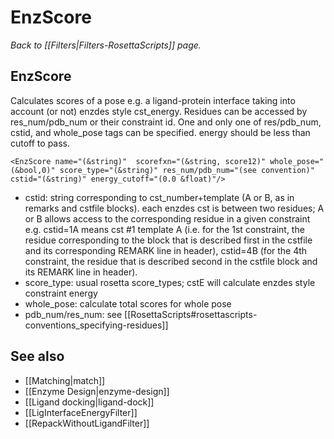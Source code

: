# EnzScore
*Back to [[Filters|Filters-RosettaScripts]] page.*
## EnzScore

Calculates scores of a pose e.g. a ligand-protein interface taking into account (or not) enzdes style cst\_energy. Residues can be accessed by res\_num/pdb\_num or their constraint id. One and only one of res/pdb\_num, cstid, and whole\_pose tags can be specified. energy should be less than cutoff to pass.

```
<EnzScore name="(&string)"  scorefxn="(&string, score12)" whole_pose="(&bool,0)" score_type="(&string)" res_num/pdb_num="(see convention)" cstid="(&string)" energy_cutoff="(0.0 &float)"/>
```

-   cstid: string corresponding to cst\_number+template (A or B, as in remarks and cstfile blocks). each enzdes cst is between two residues; A or B allows access to the corresponding residue in a given constraint e.g. cstid=1A means cst \#1 template A (i.e. for the 1st constraint, the residue corresponding to the block that is described first in the cstfile and its corresponding REMARK line in header), cstid=4B (for the 4th constraint, the residue that is described second in the cstfile block and its REMARK line in header).
-   score\_type: usual rosetta score\_types; cstE will calculate enzdes style constraint energy
-   whole\_pose: calculate total scores for whole pose
-   pdb\_num/res\_num: see [[RosettaScripts#rosettascripts-conventions_specifying-residues]]

## See also

* [[Matching|match]]
* [[Enzyme Design|enzyme-design]]
* [[Ligand docking|ligand-dock]]
* [[LigInterfaceEnergyFilter]]
* [[RepackWithoutLigandFilter]]
